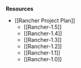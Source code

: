 **Resources**
* [[Rancher Project Plan]]
  * [[Rancher-1.5]]
  * [[Rancher-1.4]]
  * [[Rancher-1.3]]
  * [[Rancher-1.2]]
  * [[Rancher-1.1]]
  * [[Rancher-1.0]]